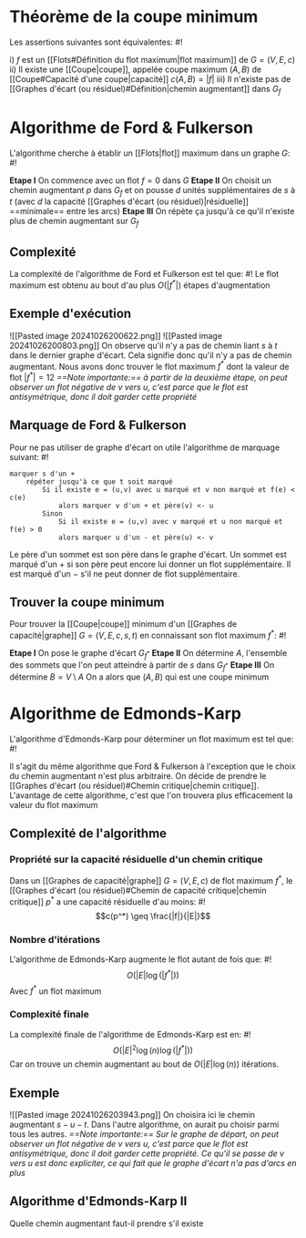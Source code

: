 # Théorème de la coupe minimum
Les assertions suivantes sont équivalentes: #!

i) $f$ est un [[Flots#Définition du flot maximum|flot maximum]] de $G= (V, E, c)$
ii) Il existe une [[Coupe|coupe]], appelée coupe maximum $(A, B)$ de [[Coupe#Capacité d'une coupe|capacité]] $c(A, B) = |f|$
iii) Il n'existe pas de [[Graphes d'écart (ou résiduel)#Définition|chemin augmentant]] dans $G_f$


# Algorithme de Ford & Fulkerson
L'algorithme cherche à établir un [[Flots|flot]] maximum dans un graphe $G$: #!

**Etape I** On commence avec un flot $f = 0$ dans $G$
**Etape II** On choisit un chemin augmentant $p$ dans $G_f$ et on pousse $d$ unités supplémentaires de $s$ à $t$ (avec $d$ la capacité [[Graphes d'écart (ou résiduel)|résiduelle]] ==minimale== entre les arcs)
**Etape III** On répète ça jusqu'à ce qu'il n'existe plus de chemin augmentant sur $G_f$

## Complexité
La complexité de l'algorithme de Ford et Fulkerson est tel que: #!
Le flot maximum est obtenu au bout d'au plus $O(|f^*|)$ étapes d'augmentation
<!--ID: 1726076885898-->

## Exemple d'exécution
![[Pasted image 20241026200622.png]]
![[Pasted image 20241026200803.png]]
On observe qu'il n'y a pas de chemin liant $s$ à $t$ dans le dernier graphe d'écart. Cela signifie donc qu'il n'y a pas de chemin augmentant. Nous avons donc trouver le flot maximum $f^*$ dont la valeur de flot $|f^*| = 12$
*==Note importante:== à partir de la deuxième étape, on peut observer un flot négative de $v$ vers $u$, c'est parce que le flot est antisymétrique, donc il doit garder cette propriété*

## Marquage de Ford & Fulkerson
Pour ne pas utiliser de graphe d'écart on utile l'algorithme de marquage suivant: #!

```
marquer s d'un +
	répéter jusqu'à ce que t soit marqué
		Si il existe e = (u,v) avec u marqué et v non marqué et f(e) < c(e)
			alors marquer v d'un + et père(v) <- u
		Sinon
			Si il existe e = (u,v) avec v marqué et u non marqué et f(e) > 0
			alors marquer u d'un - et père(u) <- v
```
Le père d'un sommet est son père dans le graphe d'écart.
Un sommet est marqué d'un $+$ si son père peut encore lui donner un flot supplémentaire. Il est marqué d'un $-$ s'il ne peut donner de flot supplémentaire.

## Trouver la coupe minimum
Pour trouver la [[Coupe|coupe]] minimum d'un [[Graphes de capacité|graphe]] $G=(V, E, c, s, t)$ en connaissant son flot maximum $f^*$: #!

**Etape I** On pose le graphe d'écart $G_{f^*}$
**Etape II** On détermine $A$, l'ensemble des sommets que l'on peut atteindre à partir de $s$ dans $G_{f^*}$
**Etape III** On détermine $B = V\setminus A$
On a alors que $(A, B)$ qui est une coupe minimum

# Algorithme de Edmonds-Karp
L'algorithme d'Edmonds-Karp pour déterminer un flot maximum est tel que: #!

Il s'agit du même algorithme que Ford & Fulkerson à l'exception que le choix du chemin augmentant n'est plus arbitraire. On décide de prendre le [[Graphes d'écart (ou résiduel)#Chemin critique|chemin critique]].
L'avantage de cette algorithme, c'est que l'on trouvera plus efficacement la valeur du flot maximum

## Complexité de l'algorithme
### Propriété sur la capacité résiduelle d'un chemin critique
Dans un [[Graphes de capacité|graphe]] $G = (V, E, c)$ de flot maximum $f^*$, le [[Graphes d'écart (ou résiduel)#Chemin de capacité critique|chemin critique]] $p^*$ a une capacité résiduelle d'au moins: #!
$$c(p^*) \geq \frac{|f|}{|E|}$$

### Nombre d'itérations
L'algorithme de Edmonds-Karp augmente le flot autant de fois que:  #!
$$O(|E| \log(|f^*|))$$
Avec $f^*$ un flot maximum
<!--ID: 1727256183829-->

### Complexité finale
La complexité finale de l'algorithme de Edmonds-Karp est en: #!
$$O( | E |^2 \log(n) \log(|f^*|))$$
Car on trouve un chemin augmentant au bout de $O(|E| \log(n))$ itérations.

## Exemple
![[Pasted image 20241026203943.png]]
On choisira ici le chemin augmentant $s-u-t$. Dans l'autre algorithme, on aurait pu choisir parmi tous les autres.
*==Note importante:== Sur le graphe de départ, on peut observer un flot négative de $v$ vers $u$, c'est parce que le flot est antisymétrique, donc il doit garder cette propriété. Ce qu'il se passe de v vers u est donc expliciter, ce qui fait que le graphe d'écart n'a pas d'arcs en plus*

## Algorithme d'Edmonds-Karp II
Quelle chemin augmentant faut-il prendre s'il existe 